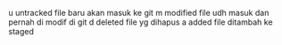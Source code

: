 u untracked file baru akan masuk ke git
m modified file udh masuk dan pernah di modif di git
d deleted file yg dihapus
a added file ditambah ke staged
